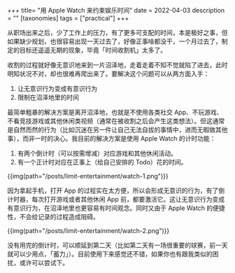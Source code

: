 +++
title= "用 Apple Watch 来约束娱乐时间"
date = 2022-04-03
description = ""
[taxonomies]
tags = ["practical"]
+++

从职场出来之后，少了工作上的压力，有了更多可支配的时间，本是极好之事，但如果缺少规划，也很容易出现一天过去了，好像正事啥都没干，一个月过去了，制定的目标还遥遥无期的现象，毕竟「时间收割机」太多了。

收割的过程就好像无意识地来到一片沼泽地，走着走着不知不觉就陷了进去，此时明知状况不对，却也很难再爬出来了。要解决这个问题可以从两方面入手：

1. 让无意识行为变成有意识行为
2. 限制在沼泽地里的时间

最简单粗暴的解决方案是离开沼泽地，也就是不使用各类社交 App、不玩游戏、不看竞技游戏或其他休闲类视频（通常在被收割之后会产生这类想法）。但这通常是自然而然的行为（比如沉迷在另一件让自己无法自拔的事情中，进而无暇做其他事），而非一时的决心。我目前的解决方案是使用 Apple Watch 的计时功能：

1. 有两个倒计时（可以按需增减）对应游戏和其他休闲活动。
2. 有一个正计时对应在正事上（给自己安排的 Todo）花的时间。

{{img(path="/posts/limit-entertainment/watch-1.png")}}

因为拿起手机，打开 App 的过程实在太方便，所以会形成无意识的行为，有了倒计时器，每次打开游戏或者其他休闲 App 前，都要激活它。这让无意识行为变成有意识行为，在沼泽地里也更容易有时间观念。同时又由于 Apple Watch 的便捷性，不会给记录的过程造成阻碍。

{{img(path="/posts/limit-entertainment/watch-2.png")}}

没有用完的倒计时，可以顺延到第二天（比如第二天有一场很重要的球赛，前一天就可以少用点，「蓄力」）。目前使用下来感觉还不错，如果你也有跟我类似的困扰，或许可以尝试下。
